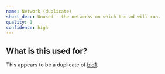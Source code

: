 ```yaml
---
name: Network (duplicate)
short_desc: Unused - the networks on which the ad will run.
quality: 1
confidence: high
---
```


## What is this used for?

This appears to be a duplicate of [bid1](/campaigns/biden/ad_codes/1).
